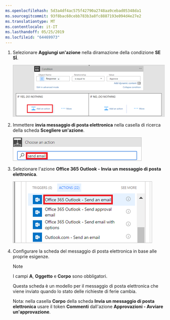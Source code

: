 ```yaml
---
ms.openlocfilehash: 5d3a4df4ac575f42790a2748aa9cebad05348da1
ms.sourcegitcommit: 93f8bac60cebb783b3a8fc8887193e094d4e27e2
ms.translationtype: MT
ms.contentlocale: it-IT
ms.lasthandoff: 05/25/2019
ms.locfileid: "64469973"
---
```

1. Selezionare **Aggiungi un'azione** nella diramazione della condizione **SE SÌ**.
   
    ![aggiungere nuovo passaggio](media/modern-approvals/add-action-after-condition.png)
2. Immettere **invia messaggio di posta elettronica** nella casella di ricerca della scheda **Scegliere un'azione**.
   
    ![ricerca delle azioni di posta elettronica](media/modern-approvals/search-send-email-yes.png)
3. Selezionare l'azione **Office 365 Outlook - Invia un messaggio di posta elettronica**.
   
    ![selezionare l'azione di invio di posta elettronica](media/modern-approvals/select-send-email-yes.png)
4. Configurare la scheda del messaggio di posta elettronica in base alle proprie esigenze.
   
     >[!NOTE]
     > I campi **A**, **Oggetto** e **Corpo** sono obbligatori.
     >
     >
   
     Questa scheda è un modello per il messaggio di posta elettronica che viene inviato quando lo stato delle richieste di ferie cambia.
   
     Nota: nella casella **Corpo** della scheda **Invia un messaggio di posta elettronica** usare il token **Commenti** dall'azione **Approvazioni - Avviare un'approvazione**.

